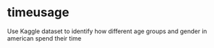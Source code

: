 # timeusage
Use Kaggle dataset to identify how different age groups and gender in american spend their time
